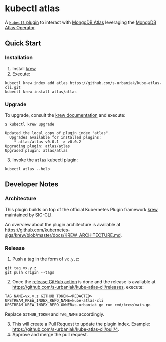 # kubectl atlas

A [`kubectl` plugin](https://kubernetes.io/docs/tasks/extend-kubectl/kubectl-plugins/) to interact with [MongoDB Atlas](https://www.mongodb.com/cloud/atlas) leveraging the [MongoDB Atlas Operator](https://www.mongodb.com/docs/atlas/atlas-operator/).

## Quick Start

### Installation

1. Install [krew](https://krew.sigs.k8s.io/)
2. Execute:
```
kubectl krew index add atlas https://github.com/s-urbaniak/kube-atlas-cli.git
kubectl krew install atlas/atlas
```

### Upgrade

To upgrade, consult the [krew documentation](https://krew.sigs.k8s.io/docs/user-guide/upgrading-plugins/) and execute:
```
$ kubectl krew upgrade

Updated the local copy of plugin index "atlas".
  Upgrades available for installed plugins:
    * atlas/atlas v0.0.1 -> v0.0.2
Upgrading plugin: atlas/atlas
Upgraded plugin: atlas/atlas

```

3. Invoke the `atlas` kubectl plugin:
```
kubectl atlas --help
```

## Developer Notes

### Architecture

This plugin builds on top of the official Kubernetes Plugin framework [krew](https://github.com/kubernetes-sigs/krew/tree/master),
maintained by SIG-CLI.

An overview about the plugin architecture is available at https://github.com/kubernetes-sigs/krew/blob/master/docs/KREW_ARCHITECTURE.md.

### Release

1. Push a tag in the form of `vx.y.z`:
```
git tag vx.y.z
git push origin --tags
```
2. Once the [release GitHub action](https://github.com/s-urbaniak/kube-atlas-cli/actions/workflows/release.yml) is done
and the release is available at https://github.com/s-urbaniak/kube-atlas-cli/releases, execute:
```
TAG_NAME=vx.y.z GITHUB_TOKEN=<REDACTED> UPSTREAM_KREW_INDEX_REPO_NAME=kube-atlas-cli UPSTREAM_KREW_INDEX_REPO_OWNER=s-urbaniak go run cmd/krew/main.go
```
Replace `GITHUB_TOKEN` and `TAG_NAME` accordingly.

3. This will create a Pull Request to update the plugin index. Example: https://github.com/s-urbaniak/kube-atlas-cli/pull/4.
4. Approve and merge the pull request.
